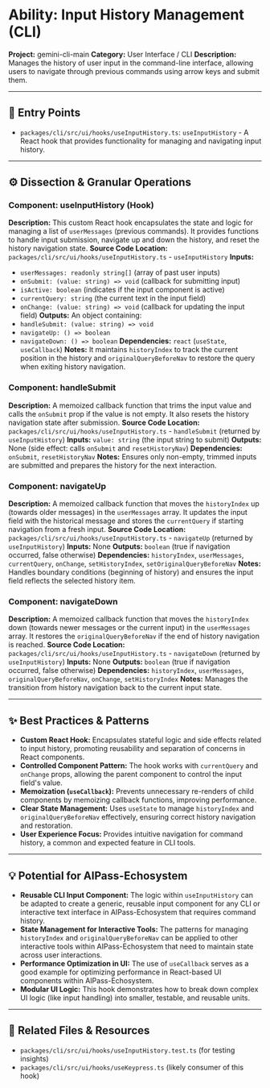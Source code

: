 # Ability: Input History Management (CLI)

**Project:** gemini-cli-main
**Category:** User Interface / CLI
**Description:** Manages the history of user input in the command-line interface, allowing users to navigate through previous commands using arrow keys and submit them.

---

## 🎯 Entry Points

*   `packages/cli/src/ui/hooks/useInputHistory.ts`: `useInputHistory` - A React hook that provides functionality for managing and navigating input history.

---

## ⚙️ Dissection & Granular Operations

### Component: useInputHistory (Hook)
**Description:** This custom React hook encapsulates the state and logic for managing a list of `userMessages` (previous commands). It provides functions to handle input submission, navigate up and down the history, and reset the history navigation state.
**Source Code Location:** `packages/cli/src/ui/hooks/useInputHistory.ts` - `useInputHistory`
**Inputs:** 
*   `userMessages: readonly string[]` (array of past user inputs)
*   `onSubmit: (value: string) => void` (callback for submitting input)
*   `isActive: boolean` (indicates if the input component is active)
*   `currentQuery: string` (the current text in the input field)
*   `onChange: (value: string) => void` (callback for updating the input field)
**Outputs:** An object containing:
*   `handleSubmit: (value: string) => void`
*   `navigateUp: () => boolean`
*   `navigateDown: () => boolean`
**Dependencies:** `react` (`useState`, `useCallback`)
**Notes:** It maintains `historyIndex` to track the current position in the history and `originalQueryBeforeNav` to restore the query when exiting history navigation.

### Component: handleSubmit
**Description:** A memoized callback function that trims the input value and calls the `onSubmit` prop if the value is not empty. It also resets the history navigation state after submission.
**Source Code Location:** `packages/cli/src/ui/hooks/useInputHistory.ts` - `handleSubmit` (returned by `useInputHistory`)
**Inputs:** `value: string` (the input string to submit)
**Outputs:** None (side effect: calls `onSubmit` and `resetHistoryNav`)
**Dependencies:** `onSubmit`, `resetHistoryNav`
**Notes:** Ensures only non-empty, trimmed inputs are submitted and prepares the history for the next interaction.

### Component: navigateUp
**Description:** A memoized callback function that moves the `historyIndex` up (towards older messages) in the `userMessages` array. It updates the input field with the historical message and stores the `currentQuery` if starting navigation from a fresh input.
**Source Code Location:** `packages/cli/src/ui/hooks/useInputHistory.ts` - `navigateUp` (returned by `useInputHistory`)
**Inputs:** None
**Outputs:** `boolean` (true if navigation occurred, false otherwise)
**Dependencies:** `historyIndex`, `userMessages`, `currentQuery`, `onChange`, `setHistoryIndex`, `setOriginalQueryBeforeNav`
**Notes:** Handles boundary conditions (beginning of history) and ensures the input field reflects the selected history item.

### Component: navigateDown
**Description:** A memoized callback function that moves the `historyIndex` down (towards newer messages or the current input) in the `userMessages` array. It restores the `originalQueryBeforeNav` if the end of history navigation is reached.
**Source Code Location:** `packages/cli/src/ui/hooks/useInputHistory.ts` - `navigateDown` (returned by `useInputHistory`)
**Inputs:** None
**Outputs:** `boolean` (true if navigation occurred, false otherwise)
**Dependencies:** `historyIndex`, `userMessages`, `originalQueryBeforeNav`, `onChange`, `setHistoryIndex`
**Notes:** Manages the transition from history navigation back to the current input state.

---

## ✨ Best Practices & Patterns

*   **Custom React Hook:** Encapsulates stateful logic and side effects related to input history, promoting reusability and separation of concerns in React components.
*   **Controlled Component Pattern:** The hook works with `currentQuery` and `onChange` props, allowing the parent component to control the input field's value.
*   **Memoization (`useCallback`):** Prevents unnecessary re-renders of child components by memoizing callback functions, improving performance.
*   **Clear State Management:** Uses `useState` to manage `historyIndex` and `originalQueryBeforeNav` effectively, ensuring correct history navigation and restoration.
*   **User Experience Focus:** Provides intuitive navigation for command history, a common and expected feature in CLI tools.

---

## 💡 Potential for AIPass-Echosystem

*   **Reusable CLI Input Component:** The logic within `useInputHistory` can be adapted to create a generic, reusable input component for any CLI or interactive text interface in AIPass-Echosystem that requires command history.
*   **State Management for Interactive Tools:** The patterns for managing `historyIndex` and `originalQueryBeforeNav` can be applied to other interactive tools within AIPass-Echosystem that need to maintain state across user interactions.
*   **Performance Optimization in UI:** The use of `useCallback` serves as a good example for optimizing performance in React-based UI components within AIPass-Echosystem.
*   **Modular UI Logic:** This hook demonstrates how to break down complex UI logic (like input handling) into smaller, testable, and reusable units.

---

## 🔗 Related Files & Resources

*   `packages/cli/src/ui/hooks/useInputHistory.test.ts` (for testing insights)
*   `packages/cli/src/ui/hooks/useKeypress.ts` (likely consumer of this hook)

